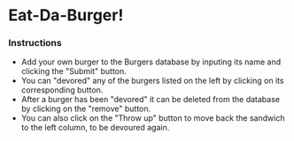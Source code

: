 # Eat-Da-Burger!

### Instructions
* Add your own burger to the Burgers database by inputing its name and clicking the "Submit" button.
* You can "devored" any of the burgers listed on the left by clicking on its corresponding button.
* After a burger has been "devored" it can be deleted from the database by clicking on the "remove" button.
* You can also click on the "Throw up" button to move back the sandwich to the left column, to be devoured again.
